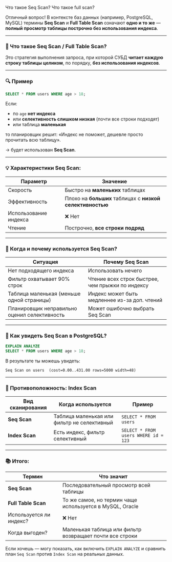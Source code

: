 Что такое Seq Scan? Что такое full scan?

Отличный вопрос! В контексте баз данных (например, PostgreSQL, MySQL) термины **Seq Scan** и **Full Table Scan** означают **одно и то же** — **полный просмотр таблицы построчно без использования индекса**.

---

### 📌 Что такое **Seq Scan** / **Full Table Scan**?

Это стратегия выполнения запроса, при которой СУБД **читает каждую строку таблицы целиком**, по порядку, **без использования индексов**.

---

### 🔍 Пример

```sql
SELECT * FROM users WHERE age > 18;
```

Если:

* по `age` **нет индекса**
* или **селективность слишком низкая** (почти все строки подходят)
* или таблица **маленькая**

то планировщик решит: «Индекс не поможет, дешевле просто прочитать всю таблицу».

→ будет использован **Seq Scan**.

---

### 💡 Характеристики **Seq Scan**:

| Параметр              | Значение                                                  |
| --------------------- | --------------------------------------------------------- |
| Скорость              | Быстро на **маленьких** таблицах                          |
| Эффективность         | Плохо на **больших** таблицах с **низкой селективностью** |
| Использование индекса | ❌ Нет                                                     |
| Чтение                | Построчно, **все строки подряд**                          |

---

### 🔧 Когда и почему используется Seq Scan?

| Ситуация                                     | Почему Seq Scan                                  |
| -------------------------------------------- | ------------------------------------------------ |
| Нет подходящего индекса                      | Использовать нечего                              |
| Фильтр охватывает 90% строк                  | Чтение всех строк быстрее, чем прыжки по индексу |
| Таблица маленькая (меньше одной страницы)    | Индекс может быть медленнее из-за доп. чтений    |
| Планировщик неправильно оценил селективность | Может ошибочно выбрать Seq Scan                  |

---

### 🧪 Как увидеть Seq Scan в PostgreSQL?

```sql
EXPLAIN ANALYZE
SELECT * FROM users WHERE age > 18;
```

В результате ты можешь увидеть:

```
Seq Scan on users  (cost=0.00..431.00 rows=5000 width=48)
```

---

### 🔄 Противоположность: **Index Scan**

| Вид сканирования | Когда используется                          | Пример                               |
| ---------------- | ------------------------------------------- | ------------------------------------ |
| **Seq Scan**     | Таблица маленькая или фильтр не селективный | `SELECT * FROM users`                |
| **Index Scan**   | Есть индекс, фильтр селективный             | `SELECT * FROM users WHERE id = 123` |

---

### 📚 Итого:

| Термин                  | Что значит                                               |
| ----------------------- | -------------------------------------------------------- |
| **Seq Scan**            | Последовательный просмотр всей таблицы                   |
| **Full Table Scan**     | То же самое, но термин чаще используется в MySQL, Oracle |
| Используется ли индекс? | ❌ Нет                                                    |
| Когда выгоден?          | Маленькая таблица или фильтр возвращает почти все строки |

Если хочешь — могу показать, как включить `EXPLAIN ANALYZE` и сравнить план `Seq Scan` против `Index Scan` на реальных данных.
